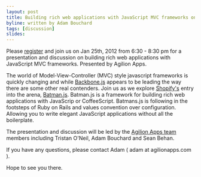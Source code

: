 ```yaml
---
layout: post
title: Building rich web applications with JavaScript MVC frameworks on January 25th, 2012
byline: written by Adam Bouchard
tags: [discussion]
slides:
---
```


Please [register](http://www.eventbrite.com/event/2704307657) and join us on Jan 25th, 2012 from 6:30 - 8:30 pm  for a presentation and discussion on building rich web applications with JavaScript MVC frameworks. Presented by Agilion Apps.

The world of Model-View-Controller (MVC) style javascript frameworks is quickly changing and while [Backbone.js](http://documentcloud.github.com/backbone/) appears to be leading the way there are some other real contenders.  Join us as we explore [Shopify's](http://www.shopify.com/) entry into the arena, [Batman.js](http://batmanjs.org/). Batman.js is a framework for building rich web applications with JavaScrip or CoffeeScript.  Batmans.js is following in the footsteps of Ruby on Rails and values convention over configuration.  Allowing you to write elegant JavaScript applications without all the boilerplate.

The presentation and discussion will be led by the [Agilion Apps team](http://agilionapps.com/team) members including Tristan O'Neil, Adam Bouchard and Sean Behan.

If you have any questions, please contact Adam ( adam at agilionapps.com ).

Hope to see you there.
